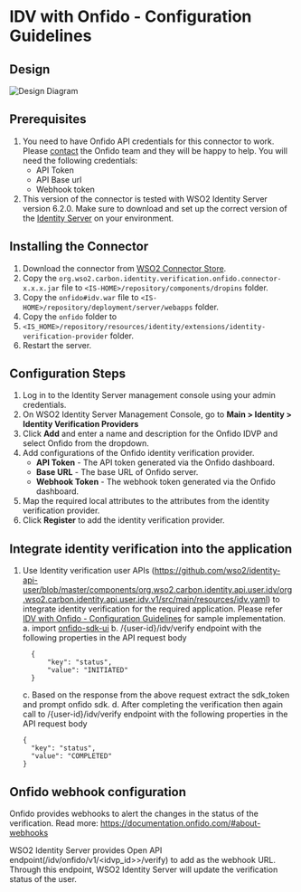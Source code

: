 # IDV with Onfido - Configuration Guidelines

## Design

![Design Diagram](img/design.png "Design Diagram")

## Prerequisites
1. You need to have Onfido API credentials for this connector to work. Please
   [contact](https://www.evidentid.com/contact-sales/) the Onfido team and they will be happy to help. You will need
    the following credentials:
     - API Token
     - API Base url
     - Webhook token
2. This version of the connector is tested with WSO2 Identity Server version 6.2.0. Make sure to download and set up
   the correct version of the [Identity Server](https://wso2.com/identity-and-access-management) on your environment.

## Installing the Connector
1. Download the connector from [WSO2 Connector Store](https://store.wso2.com/store/assets/isconnector/list).
2. Copy the ```org.wso2.carbon.identity.verification.onfido.connector-x.x.x.jar``` file to
   ```<IS-HOME>/repository/components/dropins``` folder.   
3. Copy the ```onfido#idv.war``` file to ```<IS-HOME>/repository/deployment/server/webapps``` folder.
4. Copy the ```onfido``` folder to 
5. ```<IS_HOME>/repository/resources/identity/extensions/identity-verification-provider``` folder.
6. Restart the server.

## Configuration Steps

1. Log in to the Identity Server management console using your admin credentials.
2. On WSO2 Identity Server Management Console, go to **Main > Identity > Identity Verification Providers**
3. Click **Add** and enter a name and description for the Onfido IDVP and select Onfido from the dropdown.
4. Add configurations of the Onfido identity verification provider.
   - **API Token** - The API token generated via the Onfido dashboard.
   - **Base URL** - The base URL of Onfido server.
   - **Webhook Token** - The webhook token generated via the Onfido dashboard.
5. Map the required local attributes to the attributes from the identity verification provider.
6. Click **Register** to add the identity verification provider.

## Integrate identity verification into the application

1. Use Identity verification user APIs
   (https://github.com/wso2/identity-api-user/blob/master/components/org.wso2.carbon.identity.api.user.idv/org.wso2.carbon.identity.api.user.idv.v1/src/main/resources/idv.yaml) 
   to integrate identity verification for the required application. Please refer [IDV with Onfido - Configuration Guidelines](docs/sample-app) for sample implementation.
   a. import [onfido-sdk-ui](https://github.com/onfido/onfido-sdk-ui)
   b. /{user-id}/idv/verify endpoint with the following properties in the API request body
      ```
        {
            "key": "status",
            "value": "INITIATED"
        }
      ```
   c. Based on the response from the above request extract the sdk_token and prompt onfido sdk.
   d. After completing the verification then again call to /{user-id}/idv/verify endpoint with the following 
      properties in the API request body
      ```
      {
        "key": "status",
        "value": "COMPLETED"
      }
      ```
## Onfido webhook configuration

Onfido provides webhooks to alert the changes in the status of the verification. 
Read more: https://documentation.onfido.com/#about-webhooks

WSO2 Identity Server provides Open API endpoint(/idv/onfido/v1/<idvp_id>>/verify) to add as the webhook URL.
Through this endpoint, WSO2 Identity Server will update the verification status of the user.